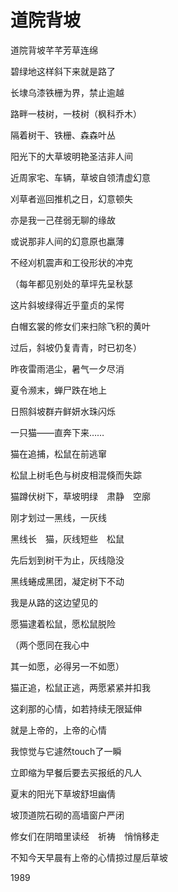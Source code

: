    

# 道院背坡

道院背坡芊芊芳草连绵

碧绿地这样斜下来就是路了

长埭乌漆铁栅为界，禁止逾越

路畔一枝树，一枝树（枫科乔木）

隔着树干、铁栅、森森叶丛

阳光下的大草坡明艳圣洁非人间

近周家宅、车辆，草坡自领清虚幻意

刈草者巡回推机之日，幻意顿失

亦是我一己荏弱无聊的缘故

或说那非人间的幻意原也羸薄

不经刈机震声和工役形状的冲克

（每年都见别处的草坪先呈秋瑟

这片斜坡绿得近乎童贞的呆愕

白帽玄裳的修女们来扫除飞积的黄叶

过后，斜坡仍复青青，时已初冬）

昨夜雷雨浥尘，暑气一夕尽消

夏令濒末，蝉尸跌在地上

日照斜坡群卉鲜妍水珠闪烁

一只猫——直奔下来……

猫在追捕，松鼠在前逃窜

松鼠上树毛色与树皮相混倏而失踪

猫蹲伏树下，草坡明绿　肃静　空廓

刚才划过一黑线，一灰线

黑线长　猫，灰线短些　松鼠

先后划到树干为止，灰线隐没

黑线蜷成黑团，凝定树下不动

我是从路的这边望见的

愿猫逮着松鼠，愿松鼠脱险

（两个愿同在我心中

其一如愿，必得另一不如愿）

猫正追，松鼠正逃，两愿紧紧并扣我

这刹那的心情，如若持续无限延伸

就是上帝的，上帝的心情

我惊觉与它遽然touch了一瞬

立即缩为早餐后要去买报纸的凡人

夏末的阳光下草坡舒坦幽倩

坡顶道院石砌的高墙窗户严闭

修女们在阴暗里读经　祈祷　悄悄移走

不知今天早晨有上帝的心情掠过屋后草坡

1989